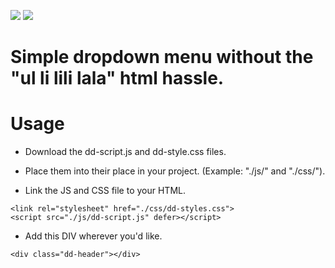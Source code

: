 ![](https://github.com/heloint/raccoon_collection/blob/main/test_elems/advanced-dropdown/sample_img/1-dd-img.png?raw=true)
![](https://github.com/heloint/raccoon_collection/blob/main/test_elems/advanced-dropdown/sample_img/2-dd-img.png?raw=true)

# Simple dropdown menu without the "ul li lili lala" html hassle.

# Usage

- Download the dd-script.js and dd-style.css files.
- Place them into their place in your project. (Example: "./js/" and "./css/").

- Link the JS and CSS file to your HTML.
```
<link rel="stylesheet" href="./css/dd-styles.css">
<script src="./js/dd-script.js" defer></script>
```

- Add this DIV wherever you'd like.
```
<div class="dd-header"></div>
```
